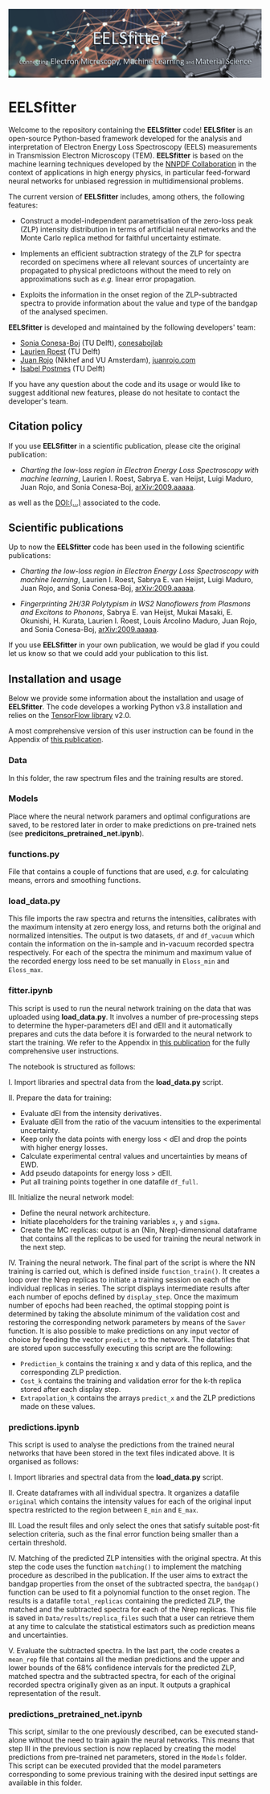 ![Banner](Data/Banner.png)


# EELSfitter

Welcome to the repository containing the **EELSfitter** code! **EELSfiter** is an open-source Python-based framework developed for the analysis and interpretation of Electron Energy Loss Spectroscopy (EELS) measurements in Transmission Electron Microscopy (TEM). **EELSfitter** is based on the machine learning techniques developed by the [NNPDF Collaboration](http://nnpdf.mi.infn.it/) in the context of applications in high energy physics, in particular feed-forward neural networks for unbiased regression in multidimensional problems.

The current version of **EELSfitter** includes, among others, the following features:

- Construct a model-independent parametrisation of the zero-loss peak (ZLP) intensity distribution in terms of artificial neural networks and the Monte Carlo replica method for faithful uncertainty estimate.

- Implements an efficient subtraction strategy of the ZLP for spectra recorded on specimens where all relevant sources of uncertainty are propagated to physical predictoons without the meed to rely on approximations such as *e.g.* linear error propagation.

- Exploits the information in the onset region of the ZLP-subtracted spectra to provide information about the value and type of the bandgap of the analysed specimen.

**EELSfitter** is developed and maintained by the following developers' team:

- [Sonia Conesa-Boj](mailto:S.C.ConesaBoj@tudelft.nl) (TU Delft), [conesabojlab](https://conesabojlab.tudelft.nl/)
- [Laurien Roest](mailto:L.I.Roest@student.tudelft.nl) (TU Delft)
- [Juan Rojo](mailto:j.rojo@vu.nl) (Nikhef and VU Amsterdam), [juanrojo.com](http://www.juanrojo.com)
- [Isabel Postmes](mailto:isabelpostmes@gmail.com) (TU Delft)

If you have any question about the code and its usage or would like to suggest additional new features, please do not hesitate to contact the developer's team.

## Citation policy

If you use **EELSfitter** in a scientific publication, please cite the original publication:

- *Charting the low-loss region in Electron Energy Loss Spectroscopy with machine learning*, 
Laurien I. Roest, Sabrya E. van Heijst, Luigi Maduro, Juan Rojo, and Sonia Conesa-Boj, [arXiv:2009.aaaaa](https://arxiv.org/abs/2009.00014).

as well as the [DOI:(...)](https://google.com/) associated to the code.

## Scientific publications

Up to now the **EELSfitter** code has been used in the following scientific publications:

- *Charting the low-loss region in Electron Energy Loss Spectroscopy with machine learning*, 
Laurien I. Roest, Sabrya E. van Heijst, Luigi Maduro, Juan Rojo, and Sonia Conesa-Boj, [arXiv:2009.aaaaa](https://arxiv.org/abs/2009.00014).

- *Fingerprinting 2H/3R Polytypism in WS2 Nanoflowers from Plasmons and Excitons to Phonons*,
Sabrya E. van Heijst, Mukai Masaki, E. Okunishi, H. Kurata, Laurien I. Roest, Louis Arcolino Maduro, Juan Rojo, and Sonia Conesa-Boj, [arXiv:2009.aaaaa](https://arxiv.org/abs/2009.00014).

If you use **EELSfitter** in your own publication, we would be glad if you could let us know so that we could add your publication to this list.

## Installation and usage

Below we provide some information about the installation and usage of **EELSfitter**. The code developes a working Python v3.8 installation and relies on the [TensorFlow library](https://www.tensorflow.org/) v2.0.

A most comprehensive version of this user instruction can be found in the Appendix of [this publication](https://arxiv.org/abs/2009.00014). 

### Data
In this folder, the raw spectrum files and the training results are stored.

### Models
Place where the neural network paramers and optimal configurations are saved, to be restored later in order to make predictions on pre-trained nets (see **predicitons_pretrained_net.ipynb**).

### functions.py
File that contains a couple of functions that are used, *e.g.* for calculating means, errors and smoothing functions.

### load_data.py
This file imports the raw spectra and returns the intensities, calibrates with the maximum intensity at zero energy loss, and returns both the original and normalized intensities. The output is two datasets, `df` and `df_vacuum` which contain the information on the in-sample and in-vacuum recorded spectra respectively. 
For each of the spectra the minimum and maximum value of the recorded energy loss need to be set manually in `Eloss_min` and `Eloss_max`.

### fitter.ipynb
This script is used to run the neural network training on the data that was uploaded using **load_data.py**. 
It involves a number of pre-processing steps to determine the hyper-parameters dEI and dEII and it automatically prepares and cuts the data before it is forwarded to the neural network to start the training.
We refer to the Appendix in [this publication](https://arxiv.org/abs/2009.00014) for the fully comprehensive user instructions.

The notebook is structured as follows:

I. Import libraries and spectral data from the **load_data.py** script.

II. Prepare the data for training: 
- Evaluate dEI from the intensity derivatives.
- Evaluate dEII from the ratio of the vacuum intensities to the experimental uncertainty. 
- Keep only the data points with energy loss < dEI and drop the points with higher energy losses.
- Calculate experimental central values and uncertainties by means of EWD.
- Add pseudo datapoints for energy loss > dEII.
- Put all training points together in one datafile `df_full`.

III. Initialize the neural network model: 
- Define the neural network architecture.
- Initiate placeholders for the training variables `x`, `y` and `sigma`.
- Create the MC replicas: output is an (Nin, Nrep)-dimensional dataframe that contains all the replicas to be used for training the neural network in the next step.

IV. Training the neural network.
The final part of the script is where the NN training is carried out, which is defined inside `function_train()`.
It creates a loop over the Nrep replicas to initiate a training session on each of the individual replicas in series. The script displays intermediate  results after each number of epochs defined by `display_step`. Once the maximum number of epochs had been reached, the optimal stopping point is determined by taking the absolute minimum of the validation cost and restoring the corresponding network parameters by means of the `Saver` function. It is also possible to make predictions on any input vector of choice by feeding  the vector `predict_x` to the network. 
The datafiles that are stored upon successfully executing this script are the following:
- `Prediction_k` contains the training x and y data of this replica, and the corresponding ZLP prediction.
- `Cost_k` contains the training and validation error for the k-th replica stored after each display step. 
- `Extrapolation_k` contains the arrays `predict_x` and the ZLP predictions made on these values. 


### predictions.ipynb
This script is used to analyse the predictions from the trained neural networks that have been stored in the text files indicated above. It is organised as follows:

I. Import libraries and spectral data from the **load_data.py** script.

II. Create dataframes with all individual spectra.
It organizes a datafile `original` which contains the intensity values for each of the original input spectra restricted to the region between `E_min` and `E_max`.

III. Load the result files and only select the ones that satisfy suitable post-fit selection criteria, such as the final error function being smaller than a certain threshold. 

IV. Matching of the predicted ZLP intensities with the original spectra.
At this step the code uses the function `matching()` to implement the matching procedure as described in the publication. 
If the user aims to extract the bandgap properties from the onset of the subtracted spectra, the `bandgap()` function can be used to fit a polynomial function to the onset region.
The results is a datafile `total_replicas` containing the predicted ZLP, the matched and the subtracted spectra for each of the Nrep replicas. This file is saved in `Data/results/replica_files` such that a user can retrieve them  at any time to calculate the statistical estimators such as prediction means and uncertainties. 

V. Evaluate the subtracted spectra.
In the last part, the code creates a  `mean_rep` file that contains all the median predictions and the upper and lower bounds of the 68\% confidence intervals for the predicted ZLP, matched spectra and the subtracted spectra, for each of the original recorded spectra originally given as an input. It outputs a graphical representation of the result. 


### predictions_pretrained_net.ipynb
This script, similar to the one previously described, can be executed stand-alone without the need to train again the neural networks. This means that step III in the previous section is now replaced by creating the model predictions from pre-trained net parameters, stored in the `Models` folder. 
This script can be executed provided that the model parameters corresponding to some previous training with the desired input settings are available in this folder.


